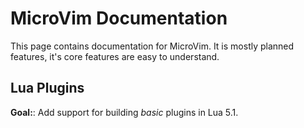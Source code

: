 # MicroVim Documentation
This page contains documentation for MicroVim. It is mostly planned features, it's core features are easy to understand.

## Lua Plugins
**Goal:**: Add support for building *basic* plugins in Lua 5.1.